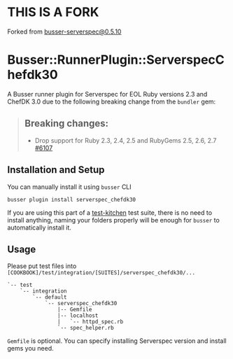 # THIS IS A FORK

Forked from [busser-serverspec@0.5.10](https://github.com/test-kitchen/busser-serverspec)

# <a name="title"></a> Busser::RunnerPlugin::ServerspecChefdk30

A Busser runner plugin for Serverspec for EOL Ruby versions 2.3 and ChefDK 3.0 due to the following breaking change from the `bundler` gem:

> ## Breaking changes:
>
>  - Drop support for Ruby 2.3, 2.4, 2.5 and RubyGems 2.5, 2.6, 2.7 [#6107](https://github.com/rubygems/rubygems/pull/6107)

## <a name="installation"></a> Installation and Setup

You can manually install it using `busser` CLI

```
busser plugin install serverspec_chefdk30
```

If you are using this part of a [test-kitchen](https://github.com/test-kitchen/test-kitchen) test suite, there is no need to install anything, naming your folders properly will be enough for `busser` to automatically install it.

## <a name="usage"></a> Usage

Please put test files into `[COOKBOOK]/test/integration/[SUITES]/serverspec_chefdk30/...`

```cookbook
`-- test
    `-- integration
        `-- default
            `-- serverspec_chefdk30
                |-- Gemfile
                |-- localhost
                |   `-- httpd_spec.rb
                `-- spec_helper.rb
```

`Gemfile` is optional. You can specify installing Serverspec version and install gems you need.
